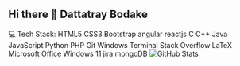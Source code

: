 ## Hi there 👋 Dattatray Bodake

<!--
**Dattatraybodake/dattatraybodake** is a ✨ _special_ ✨ repository because its `README.md` (this file) appears on your GitHub profile.

Here are some ideas to get you started:

- 🔭 I’m currently working on ...
- 🌱 I’m currently learning ...
- 👯 I’m looking to collaborate on ...
- 🤔 I’m looking for help with ...
- 💬 Ask me about ...
- 📫 How to reach me: ...
- 😄 Pronouns: ...
- ⚡ Fun fact: ...
-->
💻 Tech Stack:
HTML5 CSS3
Bootstrap angular reactjs
C C++ Java JavaScript Python PHP
 Git  Windows Terminal Stack Overflow LaTeX
    Microsoft Office Windows 11
      jira mongoDB
![GitHub Stats](https://github-readme-stats.vercel.app/api?username=Dattatraybodake&show_icons=true&count_private=true&theme=github_dark)

